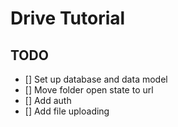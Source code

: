 # Drive Tutorial

## TODO
- [] Set up database and data model
- [] Move folder open state to url
- [] Add auth
- [] Add file uploading